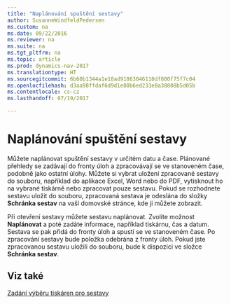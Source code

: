 ```yaml
---
title: "Naplánování spuštění sestavy"
author: SusanneWindfeldPedersen
ms.custom: na
ms.date: 09/22/2016
ms.reviewer: na
ms.suite: na
ms.tgt_pltfrm: na
ms.topic: article
ms.prod: dynamics-nav-2017
ms.translationtype: HT
ms.sourcegitcommit: 6b60b1344a1e18ad91863046110df880f75f7c04
ms.openlocfilehash: d3aa98ffdaf6d9d1e88b6ed233e8a38808b5d05b
ms.contentlocale: cs-cz
ms.lasthandoff: 07/19/2017

---
```

    
# <a name="schedule-a-report-to-run"></a>Naplánování spuštění sestavy
Můžete naplánovat spuštění sestavy v určitém datu a čase. Plánované přehledy se zadávají do fronty úloh a zpracovávají se ve stanoveném čase, podobně jako ostatní úlohy. Můžete si vybrat uložení zpracované sestavy do souboru, například do aplikace Excel, Word nebo do PDF, vytisknout ho na vybrané tiskárně nebo zpracovat pouze sestavu. Pokud se rozhodnete sestavu uložit do souboru, zpracovaná sestava je odeslána do složky **Schránka sestav** na vaší domovské stránce, kde ji můžete zobrazit. 

Při otevření sestavy můžete sestavu naplánovat. Zvolíte možnost **Naplánovat** a poté zadáte informace, například tiskárnu, čas a datum. Sestava se pak přidá do fronty úloh a spustí se ve stanoveném čase. Po zpracování sestavy bude položka odebrána z fronty úloh. Pokud jste zpracovanou sestavu uložili do souboru, bude k dispozici ve složce **Schránka sestav**.

## <a name="see-also"></a>Viz také
[Zadání výběru tiskáren pro sestavy](ui-specify-printer-selection-reports.md) 

 


